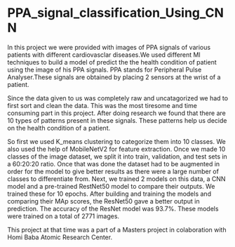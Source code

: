 # PPA_signal_classification_Using_CNN

In this project we were provided with images of PPA signals of various patients with different cardiovasclar diseases.We used different Ml techniques to build a model of predict the the health condition of patient using the image of his PPA signals. PPA stands for Peripheral Pulse Analyser.These signals are obtained by placing 2 sensors at the wrist of a patient.

Since the data given to us was completely raw and uncatagorized we had to first sort and clean the data. This was the most tiresome and time consuming part in this project. After doing research we found that there are 10 types of patterns present in these signals. These patterns help us decide on the health condition of a patient.

So first we used K_means clustering to categorize them into 10 classes. We also used the help of MobileNetV2 for feature extraction.
Once we made 10 classes of the image dataset, we split it into train, validation, and test sets in a 60:20:20 ratio.
Once that was done the dataset had to be augmented in order for the model to give better results as there were a large number of classes to differentiate from.
Next, we trained 2 models on this data, a CNN model and a pre-trained RestNet50 model to compare their outputs.
We trained these for 10 epochs.
After building and training the models and comparing their MAp scores, the ResNet50 gave a better output in prediction. The accuracy of the ResNet model was 93.7%.
These models were trained on a total of 2771 images.

This project at that time was a part of a Masters project in colaboration with Homi Baba Atomic Research Center.
